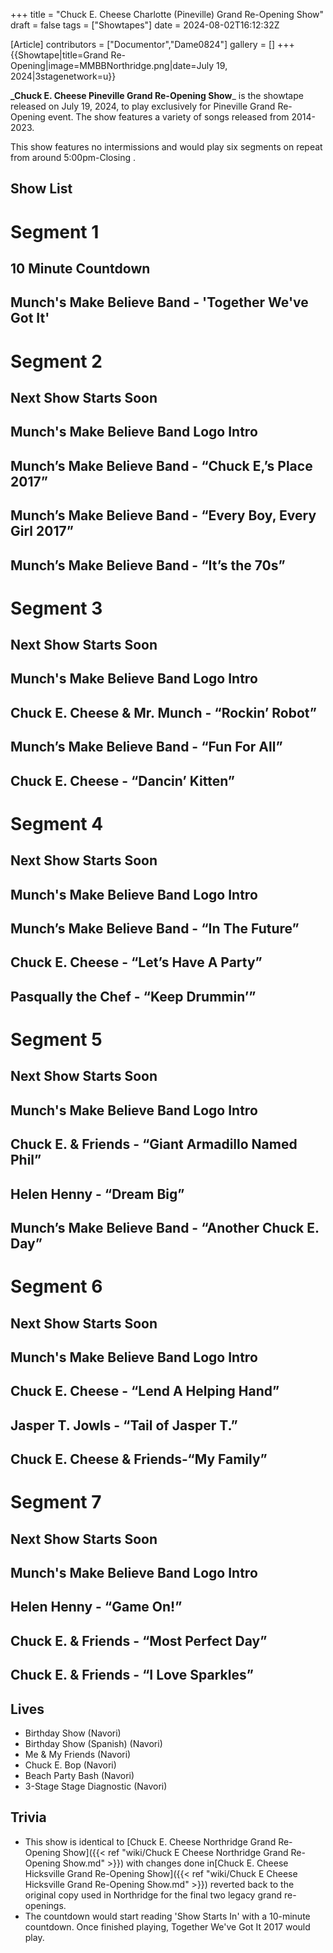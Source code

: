 +++
title = "Chuck E. Cheese Charlotte (Pineville) Grand Re-Opening Show"
draft = false
tags = ["Showtapes"]
date = 2024-08-02T16:12:32Z

[Article]
contributors = ["Documentor","Dame0824"]
gallery = []
+++
{{Showtape|title=Grand Re-Opening|image=MMBBNorthridge.png|date=July 19, 2024|3stagenetwork=u}}

**_Chuck E. Cheese Pineville Grand Re-Opening Show**_ is the showtape released on July 19, 2024, to play exclusively for Pineville Grand Re-Opening event. The show features a variety of songs released from 2014-2023.

This show features no intermissions and would play six segments on repeat from around 5:00pm-Closing .  

## Show List ##

# **Segment 1**
## 10 Minute Countdown
## Munch's Make Believe Band - 'Together We've Got It'
# **Segment 2**
## Next Show Starts Soon
## Munch's Make Believe Band Logo Intro
## Munch’s Make Believe Band - “Chuck E,’s Place 2017”
## Munch’s Make Believe Band - “Every Boy, Every Girl 2017”
## Munch’s Make Believe Band - “It’s the 70s”
# **Segment 3**
## Next Show Starts Soon
## Munch's Make Believe Band Logo Intro
## Chuck E. Cheese & Mr. Munch - “Rockin’ Robot”
## Munch’s Make Believe Band - “Fun For All”
## Chuck E. Cheese - “Dancin’ Kitten”
# **Segment 4**
## Next Show Starts Soon
## Munch's Make Believe Band Logo Intro
## Munch’s Make Believe Band - “In The Future”
## Chuck E. Cheese - “Let’s Have A Party”
## Pasqually the Chef - “Keep Drummin’”
# **Segment 5**
## Next Show Starts Soon
## Munch's Make Believe Band Logo Intro
## Chuck E. & Friends - “Giant Armadillo Named Phil”
## Helen Henny - “Dream Big”
## Munch’s Make Believe Band - “Another Chuck E. Day”
# **Segment 6**
## Next Show Starts Soon
## Munch's Make Believe Band Logo Intro
## Chuck E. Cheese - “Lend A Helping Hand”
## Jasper T. Jowls - “Tail of Jasper T.”
## Chuck E. Cheese  & Friends-“My Family”
# **Segment 7**
## Next Show Starts Soon
## Munch's Make Believe Band Logo Intro
## Helen Henny - “Game On!”
## Chuck E. & Friends - “Most Perfect Day”
## Chuck E. & Friends - “I Love Sparkles”

## Lives ##

* Birthday Show (Navori)
* Birthday Show (Spanish) (Navori)
* Me & My Friends (Navori)
* Chuck E. Bop (Navori)
* Beach Party Bash (Navori)
* 3-Stage Stage Diagnostic (Navori)

## Trivia ##

* This show is identical to [Chuck E. Cheese Northridge Grand Re-Opening Show]({{< ref "wiki/Chuck E Cheese Northridge Grand Re-Opening Show.md" >}}) with changes done in[Chuck E. Cheese Hicksville Grand Re-Opening Show]({{< ref "wiki/Chuck E Cheese Hicksville Grand Re-Opening Show.md" >}}) reverted back to the original copy used in Northridge for the final two legacy grand re-openings.
* The countdown would start reading 'Show Starts In' with a 10-minute countdown. Once finished playing, Together We've Got It 2017 would play.